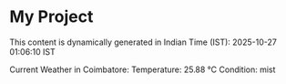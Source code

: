 # My Project

This content is dynamically generated in Indian Time (IST): 2025-10-27 01:06:10 IST


Current Weather in Coimbatore:
Temperature: 25.88 °C
Condition: mist
